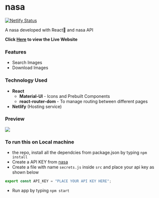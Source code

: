 # nasa

[![Netlify Status](https://api.netlify.com/api/v1/badges/990d8dc3-ee35-4e7a-ab1e-dedf979a97ac/deploy-status)](https://app.netlify.com/sites/mani-nasa/deploys)

A nasa developed with React🚀 and nasa API

**Click [Here](https://mani-nasa.netlify.app/) to view the Live Website**

### Features

- Search Images
- Download Images

### Technology Used

- **React**
  - **Material-UI** - Icons and Prebuilt Components
  - **react-router-dom** - To manage routing between different pages
- **Netlify** (Hosting service)

### Preview

<img src="./public/preview.gif" />

### To run this on Local machine

- the repo, install all the dependcies from package.json by typing `npm install`
- Create a API KEY from [nasa](https://nasa.com/oauth/applications)
- Create a file with name `secrets.js` inside `src` and place your api key as shown below

```javascript
export const API_KEY = "PLACE YOUR API KEY HERE";
```

- Run app by typing `npm start`
